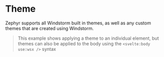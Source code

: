 # Theme
Zephyr supports all Windstorm built in themes, as well as any custom themes
that are created using Windstorm.

> This example shows applying a theme to an individual element, but themes can
> also be applied to the body using the `<svelte:body use:wsx />` syntax

